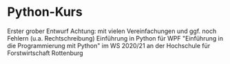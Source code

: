 # Python-Kurs
Erster grober Entwurf
Achtung:  mit vielen Vereinfachungen und ggf. noch Fehlern (u.a. Rechtschreibung) 
Einführung in Python für WPF "Einführung in die Programmierung mit Python" im WS 2020/21 an der Hochschule für Forstwirtschaft Rottenburg


